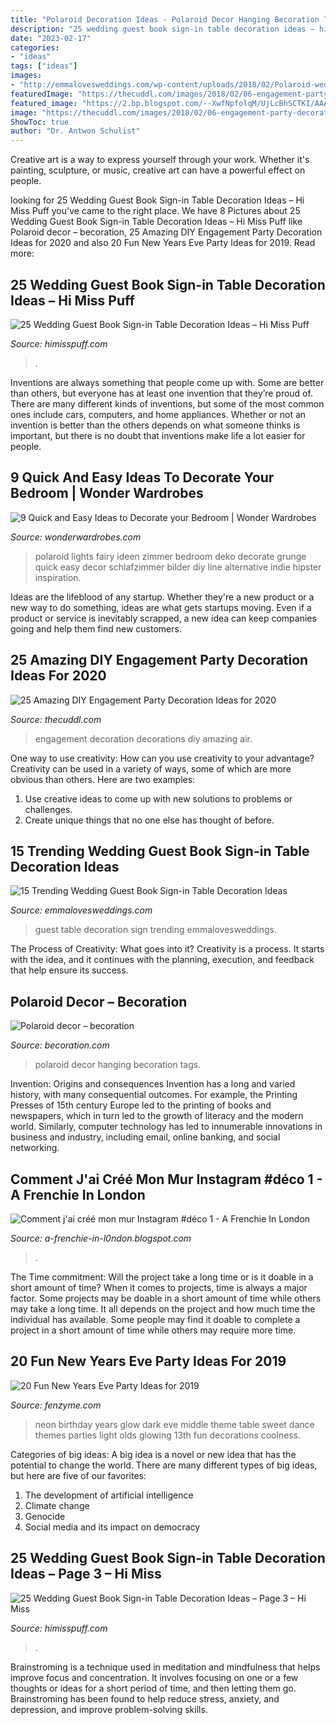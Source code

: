 ```yaml
---
title: "Polaroid Decoration Ideas - Polaroid Decor Hanging Becoration Tags"
description: "25 wedding guest book sign-in table decoration ideas – hi miss puff"
date: "2023-02-17"
categories:
- "ideas"
tags: ["ideas"]
images:
- "http://emmalovesweddings.com/wp-content/uploads/2018/02/Polaroid-wedding-guest-book-and-table-decoration-ideas.jpg"
featuredImage: "https://thecuddl.com/images/2018/02/06-engagement-party-decoration-ideas-thelateststyle.jpg"
featured_image: "https://2.bp.blogspot.com/--XwfNpfolqM/UjLcBhSCTKI/AAAAAAAADw0/p-sWv2iCe4E/s1600/murinsta3.jpg"
image: "https://thecuddl.com/images/2018/02/06-engagement-party-decoration-ideas-thelateststyle.jpg"
ShowToc: true
author: "Dr. Antwon Schulist"
---
```



Creative art is a way to express yourself through your work. Whether it's painting, sculpture, or music, creative art can have a powerful effect on people.

	

		
looking for 25 Wedding Guest Book Sign-in Table Decoration Ideas – Hi Miss Puff you've came to the right place. We have 8 Pictures about 25 Wedding Guest Book Sign-in Table Decoration Ideas – Hi Miss Puff like Polaroid decor – becoration, 25 Amazing DIY Engagement Party Decoration Ideas for 2020 and also 20 Fun New Years Eve Party Ideas for 2019. Read more:
		
    
## 25 Wedding Guest Book Sign-in Table Decoration Ideas – Hi Miss Puff

<img loading=lazy src="https://www.himisspuff.com/wp-content/uploads/2018/09/rustic-barn-wedding-guest-book-sign-in-table-decor.jpg" onerror="this.onerror=null;this.src='https://tse2.mm.bing.net/th?id=OIP.RIPEk0o6Y2cX1f1JFVkqgwHaLG&amp;pid=15.1';" alt="25 Wedding Guest Book Sign-in Table Decoration Ideas – Hi Miss Puff">

_Source: himisspuff.com_

>. 

	

Inventions are always something that people come up with. Some are better than others, but everyone has at least one invention that they’re proud of. There are many different kinds of inventions, but some of the most common ones include cars, computers, and home appliances. Whether or not an invention is better than the others depends on what someone thinks is important, but there is no doubt that inventions make life a lot easier for people.

    
## 9 Quick And Easy Ideas To Decorate Your Bedroom | Wonder Wardrobes

<img loading=lazy src="http://www.wonderwardrobes.com/wp-content/uploads/2016/02/tumblr_o1jzls2VTH1ugnlgeo1_500.jpg" onerror="this.onerror=null;this.src='https://tse2.mm.bing.net/th?id=OIP.u4FLPUAz58xRgNr-h6Tc5QHaFj&amp;pid=15.1';" alt="9 Quick and Easy Ideas to Decorate your Bedroom | Wonder Wardrobes">

_Source: wonderwardrobes.com_

>polaroid lights fairy ideen zimmer bedroom deko decorate grunge quick easy decor schlafzimmer bilder diy line alternative indie hipster inspiration. 

	

Ideas are the lifeblood of any startup. Whether they're a new product or a new way to do something, ideas are what gets startups moving. Even if a product or service is inevitably scrapped, a new idea can keep companies going and help them find new customers.

    
## 25 Amazing DIY Engagement Party Decoration Ideas For 2020

<img loading=lazy src="https://thecuddl.com/images/2018/02/06-engagement-party-decoration-ideas-thelateststyle.jpg" onerror="this.onerror=null;this.src='https://tse4.mm.bing.net/th?id=OIP.I0IwvZg92VxjDdBK18b9ygHaJ4&amp;pid=15.1';" alt="25 Amazing DIY Engagement Party Decoration Ideas for 2020">

_Source: thecuddl.com_

>engagement decoration decorations diy amazing air. 

	

One way to use creativity: How can you use creativity to your advantage?
Creativity can be used in a variety of ways, some of which are more obvious than others. Here are two examples: 
1. Use creative ideas to come up with new solutions to problems or challenges.
2. Create unique things that no one else has thought of before.

    
## 15 Trending Wedding Guest Book Sign-in Table Decoration Ideas

<img loading=lazy src="http://emmalovesweddings.com/wp-content/uploads/2018/02/Polaroid-wedding-guest-book-and-table-decoration-ideas.jpg" onerror="this.onerror=null;this.src='https://tse3.mm.bing.net/th?id=OIP.RCDzCPvZM696dhC5BgAV3wHaLH&amp;pid=15.1';" alt="15 Trending Wedding Guest Book Sign-in Table Decoration Ideas">

_Source: emmalovesweddings.com_

>guest table decoration sign trending emmalovesweddings. 

	

The Process of Creativity: What goes into it?
Creativity is a process. It starts with the idea, and it continues with the planning, execution, and feedback that help ensure its success.

    
## Polaroid Decor – Becoration

<img loading=lazy src="https://becoration.com/wp-content/uploads/2015/03/pola-6.jpg" onerror="this.onerror=null;this.src='https://tse4.mm.bing.net/th?id=OIP.pjIvjXSvi2P6XSCTEFLssQHaJ3&amp;pid=15.1';" alt="Polaroid decor – becoration">

_Source: becoration.com_

>polaroid decor hanging becoration tags. 

	

Invention: Origins and consequences
Invention has a long and varied history, with many consequential outcomes. For example, the Printing Presses of 15th century Europe led to the printing of books and newspapers, which in turn led to the growth of literacy and the modern world. Similarly, computer technology has led to innumerable innovations in business and industry, including email, online banking, and social networking.

    
## Comment J&#039;ai Créé Mon Mur Instagram #déco 1 - A Frenchie In London

<img loading=lazy src="https://2.bp.blogspot.com/--XwfNpfolqM/UjLcBhSCTKI/AAAAAAAADw0/p-sWv2iCe4E/s1600/murinsta3.jpg" onerror="this.onerror=null;this.src='https://tse1.mm.bing.net/th?id=OIP.mplE2sYGI7UzzPb_V8B3tAHaE7&amp;pid=15.1';" alt="Comment j&#039;ai créé mon mur Instagram #déco 1 - A Frenchie In London">

_Source: a-frenchie-in-l0ndon.blogspot.com_

>. 

	

The Time commitment: Will the project take a long time or is it doable in a short amount of time?
When it comes to projects, time is always a major factor. Some projects may be doable in a short amount of time while others may take a long time. It all depends on the project and how much time the individual has available. Some people may find it doable to complete a project in a short amount of time while others may require more time.

    
## 20 Fun New Years Eve Party Ideas For 2019

<img loading=lazy src="http://www.fenzyme.com/wp-content/uploads/2016/10/New-Years-Eve-Party-Ideas-6.jpg" onerror="this.onerror=null;this.src='https://tse1.mm.bing.net/th?id=OIP.UNVty-Xq_FfPkkc1jWSW0gHaJ3&amp;pid=15.1';" alt="20 Fun New Years Eve Party Ideas for 2019">

_Source: fenzyme.com_

>neon birthday years glow dark eve middle theme table sweet dance themes parties light olds glowing 13th fun decorations coolness. 

	

Categories of big ideas:
A big idea is a novel or new idea that has the potential to change the world. There are many different types of big ideas, but here are five of our favorites: 
1. The development of artificial intelligence 
2. Climate change 
3. Genocide 
4. Social media and its impact on democracy 

    
## 25 Wedding Guest Book Sign-in Table Decoration Ideas – Page 3 – Hi Miss

<img loading=lazy src="https://www.himisspuff.com/wp-content/uploads/2018/09/Wooden-Heart-Sign-in-table-Cute-Guest-sign-in-book.jpg" onerror="this.onerror=null;this.src='https://tse4.mm.bing.net/th?id=OIP.-orSahDhQfvCwxv55xMXoQHaLH&amp;pid=15.1';" alt="25 Wedding Guest Book Sign-in Table Decoration Ideas – Page 3 – Hi Miss">

_Source: himisspuff.com_

>. 

	

Brainstroming is a technique used in meditation and mindfulness that helps improve focus and concentration. It involves focusing on one or a few thoughts or ideas for a short period of time, and then letting them go. Brainstroming has been found to help reduce stress, anxiety, and depression, and improve problem-solving skills.

